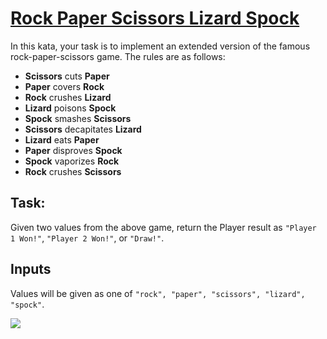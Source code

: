 # [Rock Paper Scissors Lizard Spock](https://www.codewars.com/kata/rock-paper-scissors-lizard-spock "https://www.codewars.com/kata/57d29ccda56edb4187000052")

In this kata, your task is to implement an extended version of the famous rock-paper-scissors game.
The rules are as follows:

* **Scissors** cuts **Paper**
* **Paper** covers **Rock**
* **Rock** crushes **Lizard**
* **Lizard** poisons **Spock**
* **Spock** smashes **Scissors**
* **Scissors** decapitates **Lizard**
* **Lizard** eats **Paper**
* **Paper** disproves **Spock**
* **Spock** vaporizes **Rock**
* **Rock** crushes **Scissors**

## Task:

Given two values from the above game, return the Player result as `"Player 1 Won!"`, `"Player 2 Won!"`, or `"Draw!"`.

## Inputs

Values will be given as one of `"rock", "paper", "scissors", "lizard", "spock"`.

![](https://i.imgur.com/BWDszrL.jpg)
